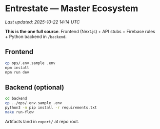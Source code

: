 # Entrestate — Master Ecosystem
_Last updated: 2025-10-22 14:14 UTC_

**This is the one full source**. Frontend (Next.js) + API stubs + Firebase rules + Python backend in `/backend`.

## Frontend
```bash
cp ops/.env.sample .env
npm install
npm run dev
```

## Backend (optional)
```bash
cd backend
cp ../ops/.env.sample .env
python3 -m pip install -r requirements.txt
make run-flow
```
Artifacts land in `export/` at repo root.
